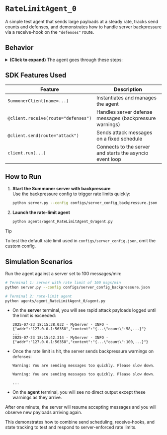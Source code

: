 # `RateLimitAgent_0`

A simple test agent that sends large payloads at a steady rate, tracks send counts and defenses, and demonstrates how to handle server backpressure via a receive-hook on the `"defenses"` route.

## Behavior

<details>
<summary><b>(Click to expand)</b> The agent goes through these steps:</summary>
<br>

1. On startup, a global `tracker` dict and an `asyncio.Lock` (`tracker_lock`) are initialized.  
2. The receive handler (`@client.receive(route="defenses")`):
   - Prints any incoming defense message (e.g. server warnings).  
   - If the message starts with `"Warning:"`, increments `tracker["defended"]`.  
3. The send handler (`@client.send(route="attack")`):
   - Waits 0.1 s between sends.  
   - Builds a large Lorem ipsum string.  
   - Increments `tracker["count"]`, records elapsed time since start, and includes `tracker["defended"]` in each payload.  
   - Returns a dict:
     ```json
     {
       "message": "...", 
       "count": <n>, 
       "time": "<seconds-since-start>", 
       "defended": <defended-count>
     }
     ```
4. The agent runs continuously until stopped (Ctrl+C).

</details>

## SDK Features Used

| Feature                             | Description                                                              |
|-------------------------------------|--------------------------------------------------------------------------|
| `SummonerClient(name=...)`          | Instantiates and manages the agent                                       |
| `@client.receive(route="defenses")` | Handles server defense messages (backpressure warnings)                   |
| `@client.send(route="attack")`      | Sends attack messages on a fixed schedule                                |
| `client.run(...)`                   | Connects to the server and starts the asyncio event loop                 |

## How to Run

1. **Start the Summoner server with backpressure**  
   Use the backpressure config to trigger rate limits quickly:
   ```bash
   python server.py --config configs/server_config_backpressure.json
   ```

2. **Launch the rate-limit agent**

   ```bash
   python agents/agent_RateLimitAgent_0/agent.py
   ```

> [!TIP]
> To test the default rate limit used in `configs/server_config.json`, omit the custom config.

## Simulation Scenarios

Run the agent against a server set to 100 messages/min:

```bash
# Terminal 1: server with rate limit of 100 msgs/min
python server.py --config configs/server_config_backpressure.json

# Terminal 2: rate-limit agent
python agents/agent_RateLimitAgent_0/agent.py
```

* On the **server** terminal, you will see rapid attack payloads logged until the limit is exceeded:

  ```
  2025-07-23 18:15:38.032 - MyServer - INFO - {"addr":"127.0.0.1:56358","content":"{...\"count\":58,...}"}
  ...
  2025-07-23 18:15:42.314 - MyServer - INFO - {"addr":"127.0.0.1:56358","content":"{...\"count\":100,...}"}
  ```
* Once the rate limit is hit, the server sends backpressure warnings on `defenses`:

  ```
  Warning: You are sending messages too quickly. Please slow down.

  Warning: You are sending messages too quickly. Please slow down.
  
  ...
  ```
* On the **agent** terminal, you will see no direct output except these warnings as they arrive.

After one minute, the server will resume accepting messages and you will observe new payloads arriving again.

This demonstrates how to combine send scheduling, receive-hooks, and state tracking to test and respond to server-enforced rate limits.


